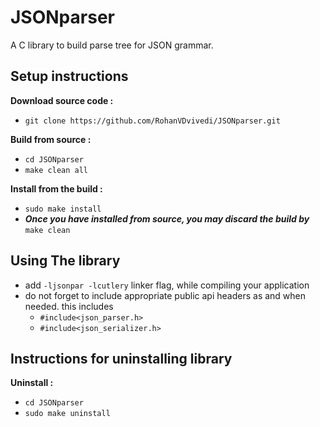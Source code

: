 # JSONparser
A C library to build parse tree for JSON grammar.

## Setup instructions

**Download source code :**
 * `git clone https://github.com/RohanVDvivedi/JSONparser.git`

**Build from source :**
 * `cd JSONparser`
 * `make clean all`

**Install from the build :**
 * `sudo make install`
 * ***Once you have installed from source, you may discard the build by*** `make clean`

## Using The library
 * add `-ljsonpar -lcutlery` linker flag, while compiling your application
 * do not forget to include appropriate public api headers as and when needed. this includes
   * `#include<json_parser.h>`
   * `#include<json_serializer.h>`

## Instructions for uninstalling library

**Uninstall :**
 * `cd JSONparser`
 * `sudo make uninstall`